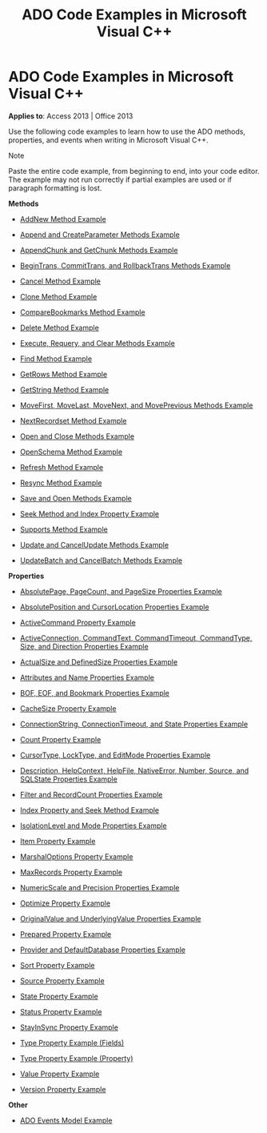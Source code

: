 ﻿---
title: ADO Code Examples in Microsoft Visual C++
TOCTitle: ADO Code Examples in Microsoft Visual C++
ms:assetid: 4542fed7-4d5e-83f9-84dc-7f7991f969dc
ms:mtpsurl: https://msdn.microsoft.com/en-us/library/JJ249212(v=office.15)
ms:contentKeyID: 48544550
ms.date: 09/18/2015
mtps_version: v=office.15
---

# ADO Code Examples in Microsoft Visual C++


**Applies to**: Access 2013 | Office 2013

Use the following code examples to learn how to use the ADO methods, properties, and events when writing in Microsoft Visual C++.


> [!NOTE]
> <P>Paste the entire code example, from beginning to end, into your code editor. The example may not run correctly if partial examples are used or if paragraph formatting is lost.</P>



**Methods**

  - [AddNew Method Example](addnew-method-example-vc.md)

  - [Append and CreateParameter Methods Example](append-and-createparameter-methods-example-vc.md)

  - [AppendChunk and GetChunk Methods Example](appendchunk-and-getchunk-methods-example-vc.md)

  - [BeginTrans, CommitTrans, and RollbackTrans Methods Example](begintrans-committrans-and-rollbacktrans-methods-example-vc.md)

  - [Cancel Method Example](cancel-method-example-vc.md)

  - [Clone Method Example](clone-method-example-vc.md)

  - [CompareBookmarks Method Example](comparebookmarks-method-example-vc.md)

  - [Delete Method Example](delete-method-example-vc.md)

  - [Execute, Requery, and Clear Methods Example](execute-requery-and-clear-methods-example-vc.md)

  - [Find Method Example](find-method-example-vc.md)

  - [GetRows Method Example](getrows-method-example-vc.md)

  - [GetString Method Example](getstring-method-example-vc.md)

  - [MoveFirst, MoveLast, MoveNext, and MovePrevious Methods Example](movefirst-movelast-movenext-and-moveprevious-methods-example-vc.md)

  - [NextRecordset Method Example](nextrecordset-method-example-vc.md)

  - [Open and Close Methods Example](open-and-close-methods-example-vc.md)

  - [OpenSchema Method Example](openschema-method-example-vc.md)

  - [Refresh Method Example](refresh-method-example-vc.md)

  - [Resync Method Example](resync-method-example-vc.md)

  - [Save and Open Methods Example](save-and-open-methods-example-vc.md)

  - [Seek Method and Index Property Example](seek-method-and-index-property-example-vc.md)

  - [Supports Method Example](supports-method-example-vc.md)

  - [Update and CancelUpdate Methods Example](update-and-cancelupdate-methods-example-vc.md)

  - [UpdateBatch and CancelBatch Methods Example](updatebatch-and-cancelbatch-methods-example-vc.md)

**Properties**

  - [AbsolutePage, PageCount, and PageSize Properties Example](absolutepage-pagecount-and-pagesize-properties-example-vc.md)

  - [AbsolutePosition and CursorLocation Properties Example](absoluteposition-and-cursorlocation-properties-example-vc.md)

  - [ActiveCommand Property Example](activecommand-property-example-vc.md)

  - [ActiveConnection, CommandText, CommandTimeout, CommandType, Size, and Direction Properties Example](activeconnection-commandtext-commandtimeout-commandtype-size-and-direction-properties-example-vc.md)

  - [ActualSize and DefinedSize Properties Example](actualsize-and-definedsize-properties-example-vc.md)

  - [Attributes and Name Properties Example](attributes-and-name-properties-example-vc.md)

  - [BOF, EOF, and Bookmark Properties Example](bof-eof-and-bookmark-properties-example-vc.md)

  - [CacheSize Property Example](cachesize-property-example-vc.md)

  - [ConnectionString, ConnectionTimeout, and State Properties Example](connectionstring-connectiontimeout-and-state-properties-example-vc.md)

  - [Count Property Example](count-property-example-vc.md)

  - [CursorType, LockType, and EditMode Properties Example](cursortype-locktype-and-editmode-properties-example-vc.md)

  - [Description, HelpContext, HelpFile, NativeError, Number, Source, and SQLState Properties Example](description-helpcontext-helpfile-nativeerror-number-source-and-sqlstate-properties-example-vc.md)

  - [Filter and RecordCount Properties Example](filter-and-recordcount-properties-example-vc.md)

  - [Index Property and Seek Method Example](seek-method-and-index-property-example-vc.md)

  - [IsolationLevel and Mode Properties Example](isolationlevel-and-mode-properties-example-vc.md)

  - [Item Property Example](item-property-example-vc.md)

  - [MarshalOptions Property Example](marshaloptions-property-example-vc.md)

  - [MaxRecords Property Example](maxrecords-property-example-vc.md)

  - [NumericScale and Precision Properties Example](ado-numericscale-and-precision-properties-example-vc.md)

  - [Optimize Property Example](optimize-property-example-vc.md)

  - [OriginalValue and UnderlyingValue Properties Example](originalvalue-and-underlyingvalue-properties-example-vc.md)

  - [Prepared Property Example](prepared-property-example-vc.md)

  - [Provider and DefaultDatabase Properties Example](provider-and-defaultdatabase-properties-example-vc.md)

  - [Sort Property Example](sort-property-example-vc.md)

  - [Source Property Example](source-property-example-vc.md)

  - [State Property Example](state-property-example-vc.md)

  - [Status Property Example](status-property-example-vc.md)

  - [StayInSync Property Example](stayinsync-property-example-vc.md)

  - [Type Property Example (Fields)](type-property-example-field-vc.md)

  - [Type Property Example (Property)](type-property-example-property-vc.md)

  - [Value Property Example](value-property-example-vc.md)

  - [Version Property Example](version-property-example-vc.md)

**Other**

  - [ADO Events Model Example](ado-events-model-example-vc.md)

